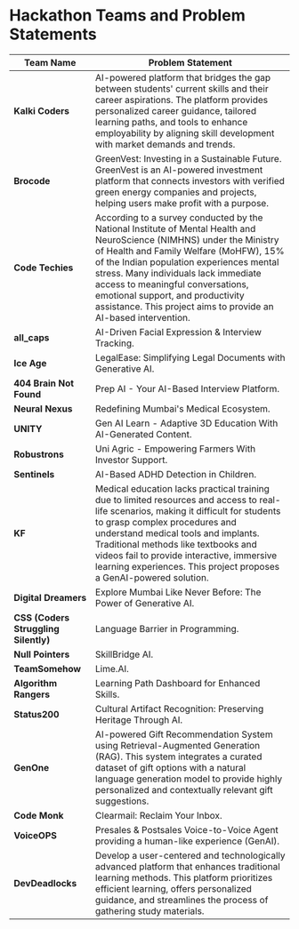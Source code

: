 # Hackathon Teams and Problem Statements

| Team Name                  | Problem Statement |
|----------------------------|------------------|
| **Kalki Coders**           | AI-powered platform that bridges the gap between students' current skills and their career aspirations. The platform provides personalized career guidance, tailored learning paths, and tools to enhance employability by aligning skill development with market demands and trends. |
| **Brocode**                | GreenVest: Investing in a Sustainable Future. GreenVest is an AI-powered investment platform that connects investors with verified green energy companies and projects, helping users make profit with a purpose. |
| **Code Techies**           | According to a survey conducted by the National Institute of Mental Health and NeuroScience (NIMHNS) under the Ministry of Health and Family Welfare (MoHFW), 15% of the Indian population experiences mental stress. Many individuals lack immediate access to meaningful conversations, emotional support, and productivity assistance. This project aims to provide an AI-based intervention. |
| **all_caps**               | AI-Driven Facial Expression & Interview Tracking. |
| **Ice Age**                | LegalEase: Simplifying Legal Documents with Generative AI. |
| **404 Brain Not Found**    | Prep AI - Your AI-Based Interview Platform. |
| **Neural Nexus**           | Redefining Mumbai's Medical Ecosystem. |
| **UNITY**                  | Gen AI Learn - Adaptive 3D Education With AI-Generated Content. |
| **Robustrons**             | Uni Agric - Empowering Farmers With Investor Support. |
| **Sentinels**              | AI-Based ADHD Detection in Children. |
| **KF**                     | Medical education lacks practical training due to limited resources and access to real-life scenarios, making it difficult for students to grasp complex procedures and understand medical tools and implants. Traditional methods like textbooks and videos fail to provide interactive, immersive learning experiences. This project proposes a GenAI-powered solution. |
| **Digital Dreamers**       | Explore Mumbai Like Never Before: The Power of Generative AI. |
| **CSS (Coders Struggling Silently)** | Language Barrier in Programming. |
| **Null Pointers**          | SkillBridge AI. |
| **TeamSomehow**            | Lime.AI. |
| **Algorithm Rangers**      | Learning Path Dashboard for Enhanced Skills. |
| **Status200**              | Cultural Artifact Recognition: Preserving Heritage Through AI. |
| **GenOne**                 | AI-powered Gift Recommendation System using Retrieval-Augmented Generation (RAG). This system integrates a curated dataset of gift options with a natural language generation model to provide highly personalized and contextually relevant gift suggestions. |
| **Code Monk**              | Clearmail: Reclaim Your Inbox. |
| **VoiceOPS**               | Presales & Postsales Voice-to-Voice Agent providing a human-like experience (GenAI). |
| **DevDeadlocks**           | Develop a user-centered and technologically advanced platform that enhances traditional learning methods. This platform prioritizes efficient learning, offers personalized guidance, and streamlines the process of gathering study materials. |

